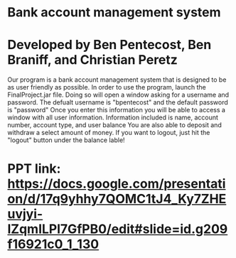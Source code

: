 # Bank account management system
# Developed by Ben Pentecost, Ben Braniff, and Christian Peretz

Our program is a bank account management system that is designed to be as user friendly as possible. 
In order to use the program, launch the FinalProject.jar file.
Doing so will open a window asking for a username and password.
The defualt username is "bpentecost" and the default password is "password"
Once you enter this information you will be able to access a window with all user information.
Information included is name, account number, account type, and user balance
You are also able to deposit and withdraw a select amount of money.
If you want to logout, just hit the "logout" button under the balance lable!

# PPT link: https://docs.google.com/presentation/d/17q9yhhy7QOMC1tJ4_Ky7ZHEuvjyi-IZqmILPl7GfPB0/edit#slide=id.g209f16921c0_1_130
